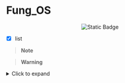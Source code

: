 # Fung_OS
<p align="center">
<img alt="Static Badge" src="https://img.shields.io/badge/Buy_me_a_coffee-%5E__%5E-blue?link=https%3A%2F%2Fwww.buymeacoffee.com%2FStevenII">
</p>

- [x] list



> **Note**

> **Warning**


<details>
<summary> Click to expand </summary>
  
1. hidden a
2. hidden b

</details>
